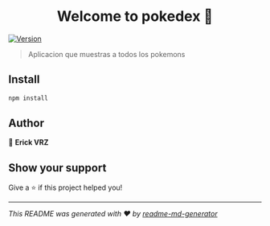 <h1 align="center">Welcome to pokedex 👋</h1>
<p>
  <a href="https://www.npmjs.com/package/pokedex" target="_blank">
    <img alt="Version" src="https://img.shields.io/npm/v/pokedex.svg">
  </a>
</p>

> Aplicacion que muestras a todos los pokemons

## Install

```sh
npm install
```

## Author

👤 **Erick VRZ**


## Show your support

Give a ⭐️ if this project helped you!

***
_This README was generated with ❤️ by [readme-md-generator](https://github.com/kefranabg/readme-md-generator)_